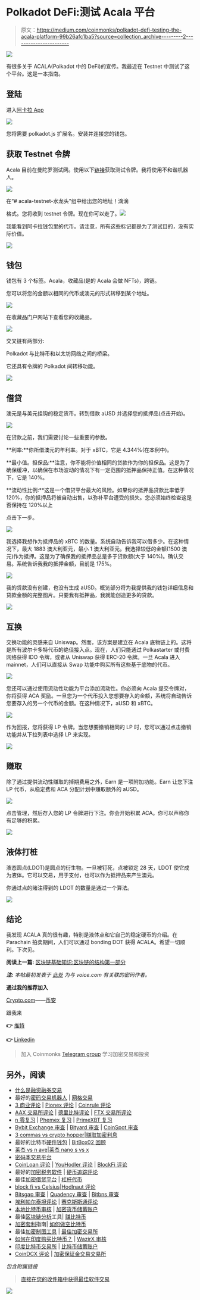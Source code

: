 # Polkadot DeFi:测试 Acala 平台

> 原文：<https://medium.com/coinmonks/polkadot-defi-testing-the-acala-platform-99b26afc1ba5?source=collection_archive---------2----------------------->

![](img/d51f167ec6ea7064922f77e2b168b553.png)

有很多关于 ACALA(Polkadot 中的 DeFi)的宣传。我最近在 Testnet 中测试了这个平台。这是一本指南。

## **登陆**

进入[阿卡拉 App](https://apps.acala.network/)

![](img/ca03acf3b08a7cf629ecf15d7351f56d.png)

您将需要 polkadot.js 扩展名。安装并连接您的钱包。

## **获取 Testnet 令牌**

Acala 目前在曼陀罗测试网。使用以下[链接](https://wiki.acala.network/learn/get-started)获取测试令牌。我将使用不和谐机器人。

![](img/003f450224176936519ce68346715b61.png)

在“# acala-testnet-水龙头”组中给出您的地址！滴滴

格式。您将收到 testnet 令牌。现在你可以走了。![](img/dd0d16f7fb591797223d2828f76e3c0e.png)

我能看到阿卡拉钱包里的代币。请注意，所有这些标记都是为了测试目的，没有实际价值。

![](img/1a3ad71b73fda188c46a538aa813f650.png)

## **钱包**

钱包有 3 个标签。Acala，收藏品(是的 Acala 会做 NFTs)，跨链。

您可以将您的金额以相同的代币或澳元的形式转移到某个地址。

![](img/86fd4e26abf6192eebb76fde9a2a1717.png)

在收藏品门户网站下查看您的收藏品。

![](img/d9c891854cf20c684ec363ef692b31f3.png)

交叉链有两部分:

Polkadot 与比特币和以太坊网络之间的桥梁。

它还具有令牌的 Polkadot 间转移功能。

![](img/29e2242543676caf8b9f44ae3de33b46.png)

## **借贷**

澳元是与美元挂钩的稳定货币。转到借款 aUSD 并选择您的抵押品(点击开始)。

![](img/ef225475f582fecb27f86b2e931f9577.png)

在贷款之前，我们需要讨论一些重要的参数。

**利率:**你所借澳元的年利率。对于 xBTC，它是 4.344%(在本例中)。

**最小值。担保品:**注意，你不能将价值相同的贷款作为你的担保品。这是为了确保缓冲，以确保在市场波动的情况下有一定范围的抵押品保持正值。在这种情况下，它是 140%。

**流动性比例:**这是一个借贷平台最大的风险。如果你的抵押品贷款比率低于 120%，你的抵押品将被自动出售，以弥补平台遭受的损失。您必须始终检查这是否保持在 120%以上

点击下一步。

![](img/ed5be7228de1947ece76ef9c7007afab.png)

我选择我想作为抵押品的 xBTC 的数量。系统自动告诉我可以借多少。在这种情况下，最大 1883 澳大利亚元，最小 1 澳大利亚元。我选择较低的金额(1500 澳元)作为抵押。这是为了确保我的抵押品总是多于贷款额(大于 140%)。确认交易。系统告诉我我的抵押金额，目前是 175%。

![](img/022849fba3170914c1b479be46e04f77.png)

我的贷款没有创建，也没有生成 aUSD。概览部分将为我提供我的钱包详细信息和贷款金额的完整图片。只要我有抵押品，我就能创造更多的贷款。

![](img/fb77bf097f8e999658140fbd69761e5e.png)

## **互换**

交换功能的灵感来自 Uniswap。然而，该方案是建立在 Acala 底物链上的。这将是所有波尔卡多特代币的绝佳接入点。现在，人们只能通过 Polkastarter 或付费网络获得 IDO 令牌，或者从 Uniswap 获得 ERC-20 令牌。一旦 Acala 进入 mainnet，人们可以直接从 Swap 功能中购买所有这些基于底物的代币。

![](img/8d38c8dcb3a6163ba313f7e238b80371.png)

您还可以通过使用流动性功能为平台添加流动性。你必须向 Acala 提交令牌对，你将获得 ACA 奖励。一旦您为一个代币投入您想要存入的金额，系统将自动告诉您要存入的另一个代币的金额。在这种情况下，aUSD 和 xBTC。

![](img/5509f635045803f8d9dea300adc4094b.png)

作为回报，您将获得 LP 令牌。当您想要撤销相同的 LP 时，您可以通过点击撤销功能并从下拉列表中选择 LP 来实现。

![](img/673195fdaec50b6d6e40e8dfbf95ca4b.png)

## **赚取**

除了通过提供流动性赚取的掉期费用之外，Earn 是一项附加功能。Earn 让您下注 LP 代币，从稳定费和 ACA 分配计划中赚取额外的 aUSD。

![](img/7da1d599f52c934d1471ef88772bf8ab.png)

点击管理，然后存入您的 LP 令牌进行下注。你会开始积累 ACA。你可以声称你有足够的积累。

![](img/d0021a4a859405a32dc675fc79e3f30b.png)

## **液体打桩**

液态圆点(LDOT)是圆点的衍生物。一旦被钉死，点被锁定 28 天，LDOT 使它成为液体。它可以交易，用于支付，也可以作为抵押品来产生澳元。

你通过点的赌注得到的 LDOT 的数量是通过一个算法。

![](img/0471831a97809de675c7a23621260f5c.png)

## **结论**

我发现 ACALA 真的很有趣，特别是液体点和它自己的稳定硬币的介绍。在 Parachain 拍卖期间，人们可以通过 bonding DOT 获得 ACALA。希望一切顺利。下次见。

**阅读上一篇:** [区块链基础知识:区块链的结构第一部分](https://tulip311bit.medium.com/blockchain-basics-structure-of-a-blockchain-part-1-86cb87559440)

***注:*** *本帖最初发表于* [*此处*](https://www.voice.com/post/@tulip/polkadot-defi-testing-the-acala-platform-1616737973-1308839232) *为与 voice.com 有关联的密码作者。*

**通过我的推荐加入**

[Crypto.com](https://binance.com/en/register?ref=E8PCD3AF)——[币安](https://platinum.crypto.com/r/sut3pd9bzn)

跟我来

**👉** [推特](https://twitter.com/rumadas123)

**👉** [Linkedin](https://www.linkedin.com/in/ruma-das-a1439320/)

> 加入 Coinmonks [Telegram group](https://t.me/joinchat/EPmjKpNYwRMsBI4p) 学习加密交易和投资

## 另外，阅读

*   [什么是融资融券交易](https://blog.coincodecap.com/margin-trading)
*   最好的[密码交易机器人](/coinmonks/crypto-trading-bot-c2ffce8acb2a) | [网格交易](https://blog.coincodecap.com/grid-trading)
*   [3 商业评论](/coinmonks/3commas-review-an-excellent-crypto-trading-bot-2020-1313a58bec92) | [Pionex 评论](/coinmonks/pionex-review-exchange-with-crypto-trading-bot-1e459d0191ea) | [Coinrule 评论](/coinmonks/coinrule-review-2021-a-beginner-friendly-crypto-trading-bot-daf0504848ba)
*   [AAX 交易所评论](/coinmonks/aax-exchange-review-2021-67c5ea09330c) | [德里比特评论](/coinmonks/deribit-review-options-fees-apis-and-testnet-2ca16c4bbdb2) | [FTX 交易所评论](/coinmonks/ftx-crypto-exchange-review-53664ac1198f)
*   [n 零复习](/coinmonks/ngrave-zero-review-c465cf8307fc) | [Phemex 复习](/coinmonks/phemex-review-4cfba0b49e28) | [PrimeXBT 复习](/coinmonks/primexbt-review-88e0815be858)
*   [Bybit Exchange 审查](/coinmonks/bybit-exchange-review-dbd570019b71) | [Bityard 审查](/coinmonks/bityard-review-7d104239be35) | [CoinSpot 审查](https://blog.coincodecap.com/coinspot-review)
*   [3 commas vs crypto hopper](/coinmonks/3commas-vs-pionex-vs-cryptohopper-best-crypto-bot-6a98d2baa203)|[赚取加密利息](/coinmonks/earn-crypto-interest-b10b810fdda3)
*   最好的比特币[硬件钱包](/coinmonks/the-best-cryptocurrency-hardware-wallets-of-2020-e28b1c124069?source=friends_link&sk=324dd9ff8556ab578d71e7ad7658ad7c) | [BitBox02 回顾](/coinmonks/bitbox02-review-your-swiss-bitcoin-hardware-wallet-c36c88fff29)
*   [莱杰 vs n ave](/coinmonks/ledger-vs-ngrave-zero-7e40f0c1d694)|[莱杰 nano s vs x](/coinmonks/ledger-nano-s-vs-x-battery-hardware-price-storage-59a6663fe3b0)
*   [密码本交易平台](/coinmonks/top-10-crypto-copy-trading-platforms-for-beginners-d0c37c7d698c)
*   [CoinLoan 评论](/coinmonks/coinloan-review-18128b9badc4) | [YouHodler 评论](/coinmonks/youhodler-4-easy-ways-to-make-money-98969b9689f2) | [BlockFi 评论](/coinmonks/blockfi-review-53096053c097)
*   最好的[加密税务软件](/coinmonks/best-crypto-tax-tool-for-my-money-72d4b430816b) | [硬币追踪评论](/coinmonks/cointracking-review-a-reliable-cryptocurrency-tax-software-5114e3eb5737)
*   最佳[加密借贷平台](/coinmonks/top-5-crypto-lending-platforms-in-2020-that-you-need-to-know-a1b675cec3fa) | [杠杆代币](/coinmonks/leveraged-token-3f5257808b22)
*   [block fi vs Celsius](/coinmonks/blockfi-vs-celsius-vs-hodlnaut-8a1cc8c26630)|[Hodlnaut 评论](/coinmonks/hodlnaut-review-best-way-to-hodl-is-to-earn-interest-on-your-bitcoin-6658a8c19edf)
*   [Bitsgap 审查](/coinmonks/bitsgap-review-a-crypto-trading-bot-that-makes-easy-money-a5d88a336df2) | [Quadency 审查](/coinmonks/quadency-review-a-crypto-trading-automation-platform-3068eaa374e1) | [Bitbns 审查](/coinmonks/bitbns-review-38256a07e161)
*   [埃利帕尔泰坦评论](/coinmonks/ellipal-titan-review-85e9071dd029) | [赛克斯斯通评论](/coinmonks/secux-stone-hardware-wallet-review-15-discount-coupon-2020-7577032faa6e)
*   [本地比特币审核](/coinmonks/localbitcoins-review-6cc001c6ed56) | [加密货币储蓄账户](https://blog.coincodecap.com/cryptocurrency-savings-accounts)
*   最佳[区块链分析](https://bitquery.io/blog/best-blockchain-analysis-tools-and-software)工具| [赚比特币](/coinmonks/earn-bitcoin-6e8bd3c592d9)
*   [加密套利](/coinmonks/crypto-arbitrage-guide-how-to-make-money-as-a-beginner-62bfe5c868f6)指南| [如何做空比特币](/coinmonks/how-to-short-bitcoin-568a2d0b4ae5)
*   最佳[加密制图工具](/coinmonks/what-are-the-best-charting-platforms-for-cryptocurrency-trading-85aade584d80) | [最佳加密交易所](/coinmonks/crypto-exchange-dd2f9d6f3769)
*   [如何在印度购买比特币？](/coinmonks/buy-bitcoin-in-india-feb50ddfef94) | [WazirX 审核](/coinmonks/wazirx-review-5c811b074f5b)
*   [印度比特币交易所](/coinmonks/bitcoin-exchange-in-india-7f1fe79715c9) | [比特币储蓄账户](/coinmonks/bitcoin-savings-account-e65b13f92451)
*   [CoinDCX 评论](/coinmonks/coindcx-review-8444db3621a2) | [加密保证金交易交易所](https://blog.coincodecap.com/crypto-margin-trading-exchanges)

*包含附属链接*

> [直接在您的收件箱中获得最佳软件交易](/coinmonks/newsletters/coinmonks)

[![](img/160ce73bd06d46c2250251e7d5969f9d.png)](https://medium.com/coinmonks/newsletters/coinmonks)